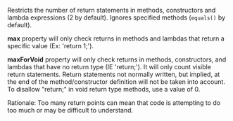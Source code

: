 Restricts the number of return statements in methods, constructors and lambda expressions (2 by default). Ignores specified methods (`equals()` by default).

**max** property will only check returns in methods and lambdas that return a specific value (Ex: 'return 1;').

**maxForVoid** property will only check returns in methods, constructors, and lambdas that have no return type (IE 'return;'). It will only count visible return statements. Return statements not normally written, but implied, at the end of the method/constructor definition will not be taken into account. To disallow "return;" in void return type methods, use a value of 0.

Rationale: Too many return points can mean that code is attempting to do too much or may be difficult to understand.
